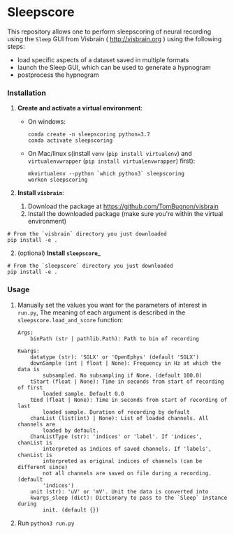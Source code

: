 # Sleepscore

This repository allows one to perform sleepscoring of neural recording using the
`Sleep` GUI from Visbrain ( <http://visbrain.org> ) using the following steps:

-   load specific aspects of a dataset saved in multiple formats
-   launch the Sleep GUI, which can be used to generate a hypnogram
-   postprocess the hypnogram

### Installation

1.  __Create and activate a virtual environment__:

    -   On windows: 

        ```
        conda create -n sleepscoring python=3.7
        conda activate sleepscoring
        ```

    -   On Mac/linux s(install `venv` (`pip install virtualenv`) and `virtualenvwrapper` (`pip install virtualenvwrapper`) first): 

        ```
        mkvirtualenv --python `which python3` sleepscoring
        workon sleepscoring
        ```

1.  __Install `visbrain`__:

    1.  Download the package at <https://github.com/TomBugnon/visbrain>
    1.  Install the downloaded package (make sure you're within the virtual environment)

```
# From the `visbrain` directory you just downloaded
pip install -e .
```
2.  (optional) __Install `sleepscore`___
```
# From the `sleepscore` directory you just downloaded
pip install -e .
```


### Usage

1.  Manually set the values you want for the parameters of interest in `run.py`, The meaning of each argument is described in the `sleepscore.load_and_score` function:


      ```
      Args:
          binPath (str | pathlib.Path): Path to bin of recording

      Kwargs:
          datatype (str): 'SGLX' or 'OpenEphys' (default 'SGLX')
          downSample (int | float | None): Frequency in Hz at which the data is
              subsampled. No subsampling if None. (default 100.0)
          tStart (float | None): Time in seconds from start of recording of first
              loaded sample. Default 0.0
          tEnd (float | None): Time in seconds from start of recording of last
              loaded sample. Duration of recording by default
          chanList (list(int) | None): List of loaded channels. All channels are
              loaded by default.
          ChanListType (str): 'indices' or 'label'. If 'indices', chanList is
              interpreted as indices of saved channels. If 'labels', chanList is
              interpreted as original indices of channels (can be different since)
              not all channels are saved on file during a recording. (default
              'indices')
          unit (str): 'uV' or 'mV'. Unit the data is converted into
          kwargs_sleep (dict): Dictionary to pass to the `Sleep` instance during
              init. (default {})
      ```


1.  Run `python3 run.py`
